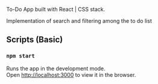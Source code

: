 To-Do App built with React | CSS stack.
 
Implementation of search and filtering among the to do list

## Scripts (Basic)

### `npm start`
Runs the app in the development mode.<br />
Open [http://localhost:3000](http://localhost:3000) to view it in the browser.

